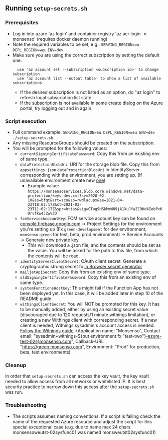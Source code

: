 ## Running `setup-secrets.sh`

### Prerequisites
- Log in into azure 'az login' and container registry 'az acr login -n monsenso' (requires
  docker daemon running)
- Note the required variables to be set, e.g.:
  `SERVING_REGION=eu`
  `DEPL_REGION=weu`
  `ENV=dev`
- Make sure you are using the correct subscription by setting the default one.
    ```
      use 'az account set --subscription <subscription id>' to change subscription
      use 'az account list --output table' to show a list of available subscriptions
    ```
  - If the desired subscription is not listed as an option, do "az login" to refresh local
    subscription list state.
  - If the subscription is not available in some create dialog on the Azure portal,
    try logging out and in again.
### Script execution
- Full command example: `SERVING_REGION=eu DEPL_REGION=weu ENV=dev ./setup-secrets.sh`.
- Any missing ResourceGroups should be created on the subscription.
- You will be prompted for the following values:
  - `currentSigningCertificatePassword`: Copy this from an existing env of same type.
  - `dataProtectionBlobUri`: URI for the storage blob file. Copy this from `appsettings.json`
    `dataProtectionBlobUri` in IdentityServer corresponding with the environment, you are
    setting up. (If unavailable environment create new [one](https://dev.azure.com/monsenso/Clients/_wiki/wikis/Wiki/88/Renew-IdentityServer-data-protection-shared-access-signature))
    - Example value:
      `https://monsensoservices.blob.core.windows.net/data-protection/keys-dev.xml?sv=2020-02-10&ss=bfqt&srt=sco&sp=rwdlacupx&se=2021-04-23T18:02:17Z&st=2021-03-23T11:02:17Z&spr=https&sig=GTog9HSkMmWO9jA1XuJYaZC9Hd4IobPxKDrvfkw4JZw%3D`
  - `fcmServiceAccountKey`: FCM service account key can be found on [console.firebase.google.com](https://console.firebase.google.com)
    -> Project Settings for the environment you're setting up (Fx `green-development` for dev environment, `monsenso-green` for test, beta, prod environment)
    -> Service Accounts -> Generate new private key.
    - This will download a .json file, and the contents should be set as the value. You will be
      asked for the path to this file, from which the contents will be read.
  - `identityServerClientSecret`: OAuth client secret. Generate a cryptographic strong secret fx
    [In Browser secret generator](https://cloud.google.com/network-connectivity/docs/vpn/how-to/generating-pre-shared-key)
  - `mailjetApiSecret`: Copy this from an existing env of same type.
  - `oldSigningCertificatePassword`: Copy this from an existing env of same type.
  - `systemFunctionsHostKey`: This might fail if the Function App has not been deployed yet.
    In this case, it will be added later in step 10 of the README guide.
  - `withingsClientSecret`: You will NOT be prompted for this key. It has to be manually added,
    either by using an existing secret value (discouraged due to 120 requests/1 minute withings limitation),
    or creating a new Withings client with corresponding secret. If a new client is needed,
    Withings sysadmin's account access is needed.
    [Follow the Withings guide](https://developer.withings.com/developer-guide/getting-started/register-to-withings-api). (Application name: "Monsenso", Contact email:
    "sysadmin+withings-${put environment fx "test-two"}-azure-test-02@monsenso.com", Callback-URL
    "https://green.monsenso.com", Environment: "Prod" for production, beta, test environments)

### Cleanup
  In order that `setup-secrets.sh` can access the key vault, the key vault needed to allow access from all networks or whitelisted IP. It is best security practice to narrow down this access after the `setup-secrets.sh` was run.

### Troubleshooting
  - The scripts assumes naming conventions. If a script is failing check the name of the requested
  Azure resource and adjust the script for this special exceptional case (e.g. due to name max 24 chars
  monsensoweutst-02sysfunc01 was named monsweutst02sysfunc01)